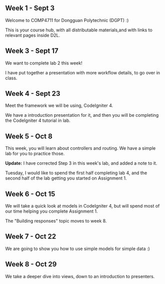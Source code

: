 ## Week 1 - Sept 3

Welcome to COMP4711 for Dongguan Polytechnic (DGPT) :)

This is your course hub, with all distributable materials,and with links
to relevant pages inside D2L.

## Week 3 - Sept 17

We want to complete lab 2 this week!

I have put together a presentation with more workflow details, to go over in class.

## Week 4 - Sept 23

Meet the framework we will be using, CodeIgniter 4.

We have a introduction presentation for it, and then
you will be completing the CodeIgniter 4 tutorial in lab.

## Week 5 - Oct 8

This week, you will learn about controllers and routing.
We have a simple lab for you to practice those.

**Update:** I have corrected Step 3 in this week's lab,
and added a note to it.

Tuesday, I would like to spend the first half completing lab 4,
and the second half of the lab getting you started on
Assignment 1.

## Week 6 - Oct 15

We will take a quick look at models in CodeIgniter 4, but will spend
most of our time helping you complete Assignment 1.

The "Building responses" topic moves to week 8.

## Week 7 - Oct 22

We are going to show you how to use simple models for simple data :)

## Week 8 - Oct 29

We take a deeper dive into views, down to an introduction
to presenters.
